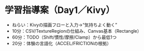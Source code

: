 # 学習指導案（Day1／Kivy）
- ねらい：Kivyの描画フローと入力→“気持ちよく動く”
- 10分：CSV/TextureRegionの仕組み、Canvas基本（Rectangle）
- 60分：TODO（Shift/慣性/摩擦/Clamp）から最低1つ
- 20分：体験の言語化（ACCEL/FRICTIONの根拠）